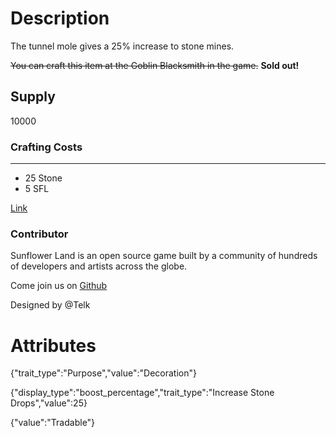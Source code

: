 # Description

The tunnel mole gives a 25% increase to stone mines.

~~You can craft this item at the Goblin Blacksmith in the game.~~ **Sold out!**

## Supply

10000

### Crafting Costs

---

- 25 Stone
- 5 SFL

[Link](https://docs.sunflower-land.com/player-guides/rare-and-limited-items#boosts)

### Contributor

Sunflower Land is an open source game built by a community of hundreds of developers and artists across the globe.

Come join us on [Github](https://github.com/sunflower-land/sunflower-land)

Designed by @Telk

# Attributes

{"trait_type":"Purpose","value":"Decoration"}

{"display_type":"boost_percentage","trait_type":"Increase Stone Drops","value":25}

{"value":"Tradable"}
